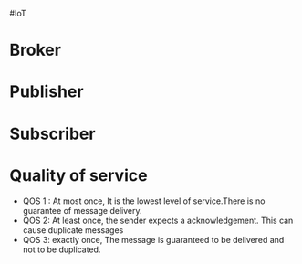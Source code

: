 #IoT
# Broker
# Publisher

# Subscriber



# Quality of service
- QOS 1 : At most once,  It is the lowest level of service.There is no guarantee of message delivery.
- QOS 2: At least once,  the sender expects a acknowledgement. This can cause duplicate messages
- QOS 3: exactly once, The message is guaranteed to be delivered and not to be duplicated.